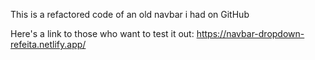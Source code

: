 
This is a refactored code of an old navbar i had on GitHub

Here's a link to those who want to test it out: https://navbar-dropdown-refeita.netlify.app/
